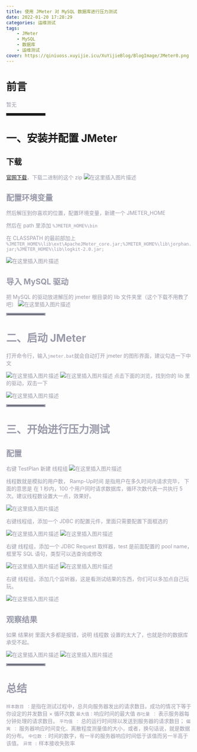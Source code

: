 ```yaml
---
title: 使用 JMeter 对 MySQL 数据库进行压力测试
date: 2022-01-20 17:28:29
categories: 运维测试
tags:
    - JMeter
    - MySQL
    - 数据库
    - 运维测试
cover: https://qiniuoss.xuyijie.icu/XuYijieBlog/BlogImage/JMeter0.png
---
```

# 前言

<font color=#999AAA >暂无</font>

<hr style=" border:solid; width:100px; height:1px;" color=#000000 size=1">


# 一、安装并配置 JMeter
##  下载

<font color=#999AAA >[官网下载](https://jmeter.apache.org/download_jmeter.cgi)，下载二进制的这个 zip
![在这里插入图片描述](https://qiniuoss.xuyijie.icu/XuYijieBlog/BlogImage/JMeter0.png)
##  配置环境变量

<font color=#999AAA >然后解压到你喜欢的位置，配置环境变量，新建一个 JMETER_HOME

<font color=#999AAA >然后在 path 里添加 `%JMETER_HOME%\bin`

<font color=#999AAA >在 CLASSPATH 的最前部加上
`%JMETER_HOME%\lib\ext\ApacheJMeter_core.jar;%JMETER_HOME%\lib\jorphan.jar;%JMETER_HOME%\lib\logkit-2.0.jar;`

![在这里插入图片描述](https://qiniuoss.xuyijie.icu/XuYijieBlog/BlogImage/JMeter1.png)
##  导入 MySQL 驱动

<font color=#999AAA >把 MySQL 的驱动放进解压的 jmeter 根目录的 lib 文件夹里（这个下载不用教了吧）
![在这里插入图片描述](https://qiniuoss.xuyijie.icu/XuYijieBlog/BlogImage/JMeter2.png)



<hr style=" border:solid; width:100px; height:1px;" color=#000000 size=1">

# 二、启动 JMeter

<font color=#999AAA >打开命令行，输入`jmeter.bat`就会自动打开 jmeter 的图形界面，建议勾选一下中文

![在这里插入图片描述](https://qiniuoss.xuyijie.icu/XuYijieBlog/BlogImage/JMeter3.png)
![在这里插入图片描述](https://qiniuoss.xuyijie.icu/XuYijieBlog/BlogImage/JMeter4.png)
<font color=#999AAA >点击下面的浏览，找到你的 lib 里的驱动，双击一下

![在这里插入图片描述](https://qiniuoss.xuyijie.icu/XuYijieBlog/BlogImage/JMeter5.png)

<hr style=" border:solid; width:100px; height:1px;" color=#000000 size=1">


#  三、开始进行压力测试

##  配置

<font color=#999AAA >右键 TestPlan 新建 线程组
![在这里插入图片描述](https://qiniuoss.xuyijie.icu/XuYijieBlog/BlogImage/JMeter6.png)

<font color=#999AAA >线程数就是模拟的用户数， Ramp-Up时间 是指用户在多久时间内请求完毕，
下面的意思是 在 1 秒内，100 个用户同时请求数据库，循环次数代表一共执行 5 次。建议线程数设置大一点，效果好。

![在这里插入图片描述](https://qiniuoss.xuyijie.icu/XuYijieBlog/BlogImage/JMeter7.png)

<font color=#999AAA >右键线程组，添加一个 JDBC 的配置元件，里面只需要配置下面框选的

![在这里插入图片描述](https://qiniuoss.xuyijie.icu/XuYijieBlog/BlogImage/JMeter8.png)
![在这里插入图片描述](https://qiniuoss.xuyijie.icu/XuYijieBlog/BlogImage/JMeter9.png)


<font color=#999AAA >右键 线程组，添加一个 JDBC Request 取样器，test 是前面配置的 pool name，框里写 SQL 语句，类型可以选查询或修改

![在这里插入图片描述](https://qiniuoss.xuyijie.icu/XuYijieBlog/BlogImage/JMeter10.png)
![在这里插入图片描述](https://qiniuoss.xuyijie.icu/XuYijieBlog/BlogImage/JMeter11.png)

<font color=#999AAA >右键 线程组，添加几个监听器，这是看测试结果的东西，你们可以多加点自己玩玩。

![在这里插入图片描述](https://qiniuoss.xuyijie.icu/XuYijieBlog/BlogImage/JMeter12.png)


##  观察结果

<font color=#999AAA >如果 结果树 里面大多都是报错，说明 线程数 设置的太大了，也就是你的数据库承受不起。

![在这里插入图片描述](https://qiniuoss.xuyijie.icu/XuYijieBlog/BlogImage/JMeter13.png)
![在这里插入图片描述](https://qiniuoss.xuyijie.icu/XuYijieBlog/BlogImage/JMeter14.png)


<hr style=" border:solid; width:100px; height:1px;" color=#000000 size=1">

# 总结

`样本数目 ：`是指在测试过程中，总共向服务器发出的请求数目。成功的情况下等于你设定的并发数目 ×   循环次数
`最大值：`响应时间的最大值
`吞吐量 ：` 表示服务器每分钟处理的请求数目。
`平均值 ：` 总的运行时间除以发送到服务器的请求数目；
`偏离 ：` 服务器响应时间变化、离散程度测量值的大小，或者，换句话说，就是数据的分布。
`中位数 :`  时间的数字，有一半的服务器响应时间低于该值而另一半高于该值。
`异常 :`  样本接收失败率 
